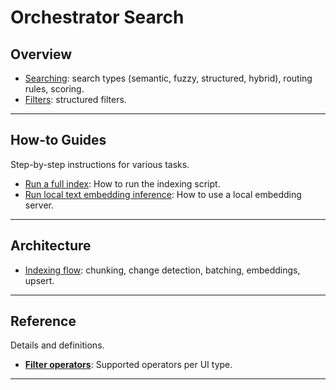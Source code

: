 # Orchestrator Search

## Overview

- [Searching](overview/searching.md): search types (semantic, fuzzy, structured, hybrid), routing rules, scoring.
- [Filters](overview/filters.md): structured filters.

---

## How-to Guides

Step-by-step instructions for various tasks.

- [Run a full index](guides/running_index.md): How to run the indexing script.
- [Run local text embedding inference](guides/running_local_text_embedding_inference.md): How to use a local embedding server.

---

## Architecture

- [Indexing flow](architecture/indexing-flow.md): chunking, change detection, batching, embeddings, upsert.

---

## Reference

Details and definitions.

- **[Filter operators](reference/filter-operators.md)**: Supported operators per UI type.

---
